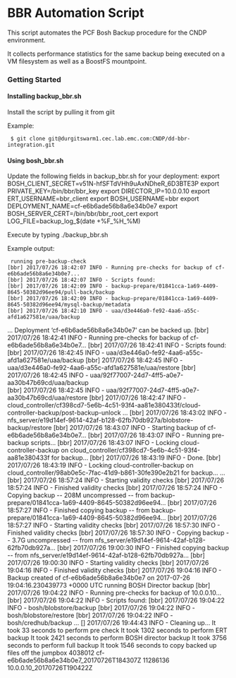 # BBR Automation Script 

This script automates the PCF Bosh Backup procedure for the CNDP environment.

It collects performance statistics for the same backup being executed on a VM filesystem as well as a BoostFS mountpoint.

### Getting Started

#### Installing backup_bbr.sh

Install the script by pulling it from giit

Example:

     $ git clone git@durgitswarm1.cec.lab.emc.com:CNDP/dd-bbr-integration.git
     
     
#### Using bosh_bbr.sh

Update the following fields in backup_bbr.sh for your deployment:
    export BOSH_CLIENT_SECRET=v51N-hfSFTdVHh9uAxNDheR_6D3BTE3P
    export PRIVATE_KEY=/bin/bbr/bbr_key
    export DIRECTOR_IP=10.0.0.10
    export ERT_USERNAME=bbr_client
    export BOSH_USERNAME=bbr
    export DEPLOYMENT_NAME=cf-e6b6ade56b8a6e34b0e7
    export BOSH_SERVER_CERT=/bin/bbr/bbr_root_cert
    export LOG_FILE=backup_log_$(date +%F_%H_%M)

Execute by typing ./backup_bbr.sh

Example output:

     running pre-backup-check
    [bbr] 2017/07/26 18:42:07 INFO - Running pre-checks for backup of cf-e6b6ade56b8a6e34b0e7...
    [bbr] 2017/07/26 18:42:07 INFO - Scripts found:
    [bbr] 2017/07/26 18:42:09 INFO - backup-prepare/01841cca-1a69-4409-8645-50382d96ee94/pull-back/backup
    [bbr] 2017/07/26 18:42:09 INFO - backup-prepare/01841cca-1a69-4409-8645-50382d96ee94/mysql-backup/metadata
    [bbr] 2017/07/26 18:42:10 INFO - uaa/d3e446a0-fe92-4aa6-a55c-afd1a627581e/uaa/backup
...
    Deployment ‘cf-e6b6ade56b8a6e34b0e7’ can be backed up.
    [bbr] 2017/07/26 18:42:41 INFO - Running pre-checks for backup of cf-e6b6ade56b8a6e34b0e7...
    [bbr] 2017/07/26 18:42:41 INFO - Scripts found:
    [bbr] 2017/07/26 18:42:45 INFO - uaa/d3e446a0-fe92-4aa6-a55c-afd1a627581e/uaa/backup
    [bbr] 2017/07/26 18:42:45 INFO - uaa/d3e446a0-fe92-4aa6-a55c-afd1a627581e/uaa/restore
    [bbr] 2017/07/26 18:42:45 INFO - uaa/92f77007-24d7-4ff5-a0e7-aa30b47b69cd/uaa/backup    
    [bbr] 2017/07/26 18:42:45 INFO - uaa/92f77007-24d7-4ff5-a0e7-aa30b47b69cd/uaa/restore
    [bbr] 2017/07/26 18:42:47 INFO - cloud_controller/cf398cd7-5e6b-4c51-93f4-aa81e380433f/cloud-controller-backup/post-backup-unlock
...
    [bbr] 2017/07/26 18:43:02 INFO - nfs_server/e19d14ef-9614-42af-b128-62fb70db927a/blobstore-backup/restore
    [bbr] 2017/07/26 18:43:07 INFO - Starting backup of cf-e6b6ade56b8a6e34b0e7...
    [bbr] 2017/07/26 18:43:07 INFO - Running pre-backup scripts...
    [bbr] 2017/07/26 18:43:07 INFO - Locking cloud-controller-backup on cloud_controller/cf398cd7-5e6b-4c51-93f4-aa81e380433f for backup...
    [bbr] 2017/07/26 18:43:19 INFO - Done.
    [bbr] 2017/07/26 18:43:19 INFO - Locking cloud-controller-backup on cloud_controller/98ab0e5c-7fac-41d9-b861-30fe390e2b21 for backup...
...
    [bbr] 2017/07/26 18:57:24 INFO - Starting validity checks
    [bbr] 2017/07/26 18:57:24 INFO - Finished validity checks
    [bbr] 2017/07/26 18:57:24 INFO - Copying backup -- 208M uncompressed -- from backup-prepare/01841cca-1a69-4409-8645-50382d96ee94...
    [bbr] 2017/07/26 18:57:27 INFO - Finished copying backup -- from backup-prepare/01841cca-1a69-4409-8645-50382d96ee94...
    [bbr] 2017/07/26 18:57:27 INFO - Starting validity checks
    [bbr] 2017/07/26 18:57:30 INFO - Finished validity checks
    [bbr] 2017/07/26 18:57:30 INFO - Copying backup -- 3.7G uncompressed -- from nfs_server/e19d14ef-9614-42af-b128-62fb70db927a...
    [bbr] 2017/07/26 19:00:30 INFO - Finished copying backup -- from nfs_server/e19d14ef-9614-42af-b128-62fb70db927a...
    [bbr] 2017/07/26 19:00:30 INFO - Starting validity checks
    [bbr] 2017/07/26 19:04:16 INFO - Finished validity checks
    [bbr] 2017/07/26 19:04:16 INFO - Backup created of cf-e6b6ade56b8a6e34b0e7 on 2017-07-26 19:04:16.230439773 +0000 UTC
running BOSH Director backup
    [bbr] 2017/07/26 19:04:22 INFO - Running pre-checks for backup of 10.0.0.10...
    [bbr] 2017/07/26 19:04:22 INFO - Scripts found:
    [bbr] 2017/07/26 19:04:22 INFO - bosh/blobstore/backup
    [bbr] 2017/07/26 19:04:22 INFO - bosh/blobstore/restore
    [bbr] 2017/07/26 19:04:22 INFO - bosh/credhub/backup
...
    [] 2017/07/26 19:44:43 INFO - Cleaning up...
    It took 33 seconds to perform pre check
    It took 1302 seconds to perform ERT backup
    It took 2421 seconds to perform BOSH director backup
    It took 3756 seconds to perform full backup
    It took 1546 seconds to copy backed up files off the jumpbox
    4038012 cf-e6b6ade56b8a6e34b0e7_20170726T184307Z
    11286136    10.0.0.10_20170726T190422Z